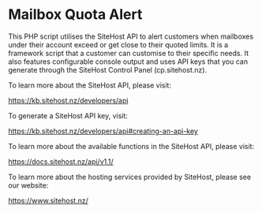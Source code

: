 # Mailbox Quota Alert

This PHP script utilises the SiteHost API to alert customers when mailboxes under their account exceed or get close to their quoted limits. It is a framework script that a customer can customise to their specific needs. It also features configurable console output and uses API keys that you can generate through the SiteHost Control Panel (cp.sitehost.nz).

To learn more about the SiteHost API, please visit:

https://kb.sitehost.nz/developers/api

To generate a SiteHost API key, visit:

https://kb.sitehost.nz/developers/api#creating-an-api-key

To learn more about the available functions in the SiteHost API, please visit:

https://docs.sitehost.nz/api/v1.1/

To learn more about the hosting services provided by SiteHost, please see our website:

https://www.sitehost.nz/
